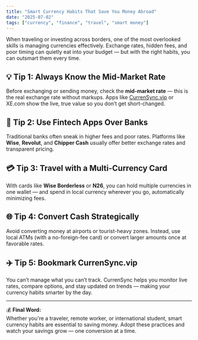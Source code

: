 ```yaml
---
title: "Smart Currency Habits That Save You Money Abroad"
date: "2025-07-02"
tags: ["currency", "finance", "travel", "smart money"]
---
```


When traveling or investing across borders, one of the most overlooked skills is managing currencies effectively. Exchange rates, hidden fees, and poor timing can quietly eat into your budget — but with the right habits, you can outsmart them every time.

## 💡 Tip 1: Always Know the Mid-Market Rate

Before exchanging or sending money, check the **mid-market rate** — this is the real exchange rate without markups. Apps like [CurrenSync.vip](https://currensync.vip) or XE.com show the live, true value so you don’t get short-changed.

## 📲 Tip 2: Use Fintech Apps Over Banks

Traditional banks often sneak in higher fees and poor rates. Platforms like **Wise**, **Revolut**, and **Chipper Cash** usually offer better exchange rates and transparent pricing.

## 💳 Tip 3: Travel with a Multi-Currency Card

With cards like **Wise Borderless** or **N26**, you can hold multiple currencies in one wallet — and spend in local currency wherever you go, automatically minimizing fees.

## 🌐 Tip 4: Convert Cash Strategically

Avoid converting money at airports or tourist-heavy zones. Instead, use local ATMs (with a no-foreign-fee card) or convert larger amounts once at favorable rates.

## ✈️ Tip 5: Bookmark CurrenSync.vip

You can’t manage what you can’t track. CurrenSync helps you monitor live rates, compare options, and stay updated on trends — making your currency habits smarter by the day.

---

💰 **Final Word:**  
Whether you're a traveler, remote worker, or international student, smart currency habits are essential to saving money. Adopt these practices and watch your savings grow — one conversion at a time.
